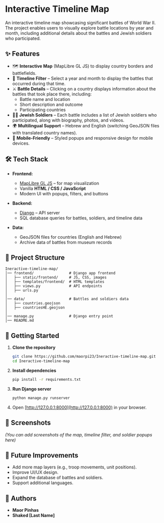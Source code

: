 # Interactive Timeline Map

An interactive timeline map showcasing significant battles of World War II.  
The project enables users to visually explore battle locations by year and month, including additional details about the battles and Jewish soldiers who participated.

## ✨ Features

- 🗺️ **Interactive Map** (MapLibre GL JS) to display country borders and battlefields.  
- 📅 **Timeline Filter** – Select a year and month to display the battles that occurred during that time.  
- ⚔️ **Battle Details** – Clicking on a country displays information about the battles that took place there, including:  
  - Battle name and location  
  - Short description and outcome  
  - Participating countries  
- 👨‍✈️ **Jewish Soldiers** – Each battle includes a list of Jewish soldiers who participated, along with biography, photos, and videos.  
- 🌍 **Multilingual Support** – Hebrew and English (switching GeoJSON files with translated country names).  
- 📱 **Mobile-Friendly** – Styled popups and responsive design for mobile devices.  

## 🛠️ Tech Stack

- **Frontend:**  
  - [MapLibre GL JS](https://maplibre.org/) – for map visualization  
  - Vanilla **HTML / CSS / JavaScript**  
  - Modern UI with popups, filters, and buttons  

- **Backend:**  
  - [Django](https://www.djangoproject.com/) – API server  
  - SQL database queries for battles, soldiers, and timeline data  

- **Data:**  
  - GeoJSON files for countries (English and Hebrew)  
  - Archive data of battles from museum records  

## 📂 Project Structure

```
Ineractive-timeline-map/
│── frontend/                # Django app frontend
│   ├── static/frontend/     # JS, CSS, images
│   ├── templates/frontend/  # HTML templates
│   ├── views.py             # API endpoints
│   ├── urls.py
│
│── data/                    # Battles and soldiers data
│   ├── countries.geojson
│   ├── countriesHE.geojson
│
│── manage.py                # Django entry point
│── README.md
```

## 🚀 Getting Started

1. **Clone the repository**
   ```bash
   git clone https://github.com/maorpi23/Ineractive-timeline-map.git
   cd Ineractive-timeline-map
   ```

2. **Install dependencies**
   ```bash
   pip install -r requirements.txt
   ```

3. **Run Django server**
   ```bash
   python manage.py runserver
   ```

4. Open [http://127.0.0.1:8000](http://127.0.0.1:8000) in your browser.

## 📸 Screenshots

*(You can add screenshots of the map, timeline filter, and soldier popups here)*

## 📖 Future Improvements

- Add more map layers (e.g., troop movements, unit positions).  
- Improve UI/UX design.  
- Expand the database of battles and soldiers.  
- Support additional languages.  

## 👥 Authors

- **Maor Pinhas**  
- **Shaked [Last Name]**  

